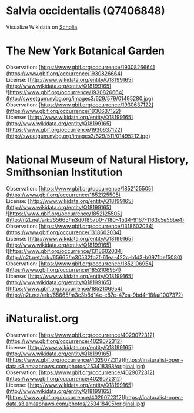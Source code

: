 
Salvia occidentalis (Q7406848)
==============================
  
Visualize Wikidata on [Scholia](https://scholia.toolforge.org/taxon/Q7406848)
# The New York Botanical Garden
  
Observation: [https://www.gbif.org/occurrence/1930826664](https://www.gbif.org/occurrence/1930826664)  
License: [http://www.wikidata.org/entity/Q18199165](http://www.wikidata.org/entity/Q18199165)  
![https://www.gbif.org/occurrence/1930826664](http://sweetgum.nybg.org/images3/629/579/01495280.jpg)  
Observation: [https://www.gbif.org/occurrence/1930637122](https://www.gbif.org/occurrence/1930637122)  
License: [http://www.wikidata.org/entity/Q18199165](http://www.wikidata.org/entity/Q18199165)  
![https://www.gbif.org/occurrence/1930637122](http://sweetgum.nybg.org/images3/629/511/01495212.jpg)
# National Museum of Natural History, Smithsonian Institution
  
Observation: [https://www.gbif.org/occurrence/1852125505](https://www.gbif.org/occurrence/1852125505)  
License: [http://www.wikidata.org/entity/Q18199165](http://www.wikidata.org/entity/Q18199165)  
![https://www.gbif.org/occurrence/1852125505](http://n2t.net/ark:/65665/m3d01857b0-7180-4534-9167-1163c5e56be4)  
Observation: [https://www.gbif.org/occurrence/1318602034](https://www.gbif.org/occurrence/1318602034)  
License: [http://www.wikidata.org/entity/Q18199165](http://www.wikidata.org/entity/Q18199165)  
![https://www.gbif.org/occurrence/1318602034](http://n2t.net/ark:/65665/m30532fb7f-61ea-422c-b1d3-b0971bef5080)  
Observation: [https://www.gbif.org/occurrence/1852106954](https://www.gbif.org/occurrence/1852106954)  
License: [http://www.wikidata.org/entity/Q18199165](http://www.wikidata.org/entity/Q18199165)  
![https://www.gbif.org/occurrence/1852106954](http://n2t.net/ark:/65665/m3c3b8d14c-e87e-47ea-9bd4-18faa1007372)
# iNaturalist.org
  
Observation: [https://www.gbif.org/occurrence/4029072312](https://www.gbif.org/occurrence/4029072312)  
License: [http://www.wikidata.org/entity/Q18199165](http://www.wikidata.org/entity/Q18199165)  
![https://www.gbif.org/occurrence/4029072312](https://inaturalist-open-data.s3.amazonaws.com/photos/253418398/original.jpg)  
Observation: [https://www.gbif.org/occurrence/4029072312](https://www.gbif.org/occurrence/4029072312)  
License: [http://www.wikidata.org/entity/Q18199165](http://www.wikidata.org/entity/Q18199165)  
![https://www.gbif.org/occurrence/4029072312](https://inaturalist-open-data.s3.amazonaws.com/photos/253418405/original.jpg)